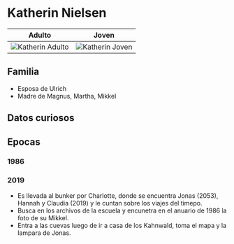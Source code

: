 # Katherin Nielsen

| Adulto | Joven
| --- | ---
| <img src="https://vignette.wikia.nocookie.net/dark-netflix/images/8/8f/Profile_%E2%80%93_Katharina.jpg/revision/latest/scale-to-width-down/350?cb=20171113212202" alt="Katherin Adulto"> | <img src="https://vignette.wikia.nocookie.net/dark-netflix/images/c/c9/Profile_Katharina_1986.JPG/revision/latest/scale-to-width-down/350?cb=20180101125352" alt="Katherin Joven">

## Familia

* Esposa de Ulrich
* Madre de Magnus, Martha, Mikkel

## Datos curiosos

## Epocas

### 1986

### 2019

* Es llevada al bunker por Charlotte, donde se encuentra Jonas (2053), Hannah y Claudia (2019) y le cuntan sobre los viajes del timepo.
* Busca en los archivos de la escuela y encunetra en el anuario de 1986 la foto de su Mikkel.
* Entra a las cuevas luego de ir a casa de los Kahnwald, toma el mapa y la lampara de Jonas.